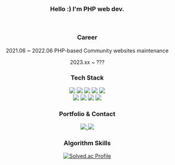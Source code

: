 <div align='center'>

### Hello :) I'm PHP web dev.
<br>

### Career
2021.06 ~ 2022.06
PHP-based Community websites maintenance

2023.xx ~ 
???

### Tech Stack

<img src="https://img.shields.io/badge/HTML5-E34F26?style=flat-square&logo=HTML5&logoColor=white" />
<img src="https://img.shields.io/badge/CSS3-3C72AD?style=flat-square&logo=CSS3&logoColor=white" />
<img src="https://img.shields.io/badge/JavaScript-F7DF1E?style=flat-square&logo=JavaScript&logoColor=white" />
<img src="https://img.shields.io/badge/jQuery-0769AD?style=flat-square&logo=jQuery&logoColor=white" />
<img src="https://img.shields.io/badge/Vue.js-4FC08D?style=flat-square&logo=Vue.js&logoColor=white" />
<br>
<img src="https://img.shields.io/badge/PHP-red?style=flat-square&logo=PHP&logoColor=white" />
<img src="https://img.shields.io/badge/Laravel-FF2D20?style=flat-square&logo=Laravel&logoColor=white" />
<img src="https://img.shields.io/badge/MySQL-green?style=flat-square&logo=MySQL&logoColor=white" />
<img src="https://img.shields.io/badge/GitHub-181717?style=flat-square&logo=GitHub&logoColor=white" />

<br>

### Portfolio & Contact

<a href='http://srcmachine.com/' target='_blank'>
<img src="https://img.shields.io/badge/소스자판기-4285F4?style=flat-square&logo=Google Chrome&logoColor=white" />
</a>
<a href='mailto:cloonds@gmail.com'>
<img src="https://img.shields.io/badge/Gmail-EA4335?style=flat-square&logo=Gmail&logoColor=white" />
</a>

<br>

### Algorithm Skills

[![Solved.ac Profile](http://mazassumnida.wtf/api/v2/generate_badge?boj=jungmin0917)](https://solved.ac/jungmin0917/)

</div>
